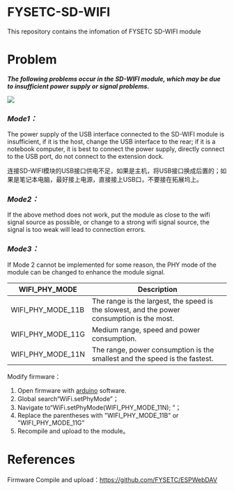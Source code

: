 # FYSETC-SD-WIFI
This repository contains the infomation of FYSETC SD-WIFI module

# Problem

***The following problems occur in the SD-WIFI module, which may be due to insufficient power supply or signal problems.***

![](D:\project\project-SD_WIFI\FYSETC-SD-WIFI\SD-WIFI_1.bmp)

### ***Mode1：***

The power supply of the USB interface connected to the SD-WIFI module is insufficient, if it is the host, change the USB interface to the rear; if it is a notebook computer, it is best to connect the power supply, directly connect to the USB port, do not connect to the extension dock.

连接SD-WIFI模块的USB接口供电不足，如果是主机，将USB接口换成后置的；如果是笔记本电脑，最好接上电源，直接接上USB口，不要接在拓展坞上。

### ***Mode2：***

If the above method does not work, put the module as close to the wifi signal source as possible, or change to a strong wifi signal source, the signal is too weak will lead to connection errors.

### ***Mode3：***

If Mode 2 cannot be implemented for some reason, the PHY mode of the module can be changed to enhance the module signal.

| WIFI_PHY_MODE     | Description                                                  |
| ----------------- | ------------------------------------------------------------ |
| WIFI_PHY_MODE_11B | The range is the largest, the speed is the slowest, and the power consumption is the most. |
| WIFI_PHY_MODE_11G | Medium range, speed and power consumption.                   |
| WIFI_PHY_MODE_11N | The range, power consumption is the smallest and the speed is the fastest. |

Modify firmware：

1. Open firmware with [arduino](https://www.arduino.cc/) software.
2. Global search“WiFi.setPhyMode”；
3. Navigate to“WiFi.setPhyMode(WIFI_PHY_MODE_11N); ”；
4. Replace the parentheses with "WIFI_PHY_MODE_11B" or "WIFI_PHY_MODE_11G"
5. Recompile and upload to the module。

# References

Firmware Compile and upload：https://github.com/FYSETC/ESPWebDAV